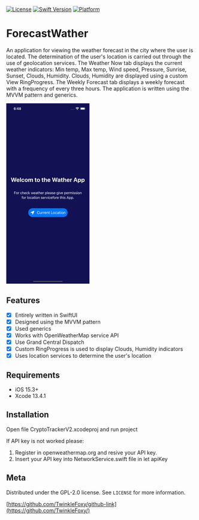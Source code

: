 
[![License][license-image]][license-url]
[![Swift Version][swift-image]][swift-url]
[![Platform](https://img.shields.io/cocoapods/p/LFAlertController.svg?style=flat)](https://www.apple.com)

# ForecastWather

An application for viewing the weather forecast in the city where the user is located. The determination of the user's location is carried out through the use of geolocation services. The Weather Now tab displays the current weather indicators: Min temp, Max temp, Wind speed, Pressure, Sunrise, Sunset, Clouds, Humidity. Clouds, Humidity are displayed using a custom View RingProgress. The Weekly Forecast tab displays a weekly forecast with a frequency of every three hours. The application is written using the MVVM pattern and generics.

![Gif][gif-url]

## Features

- [x] Entirely written in SwiftUI
- [x] Designed using the MVVM pattern
- [x] Used generics
- [x] Works with OpenWeatherMap service API
- [x] Use Grand Central Dispatch
- [x] Custom RingProgress is used to display Clouds, Humidity indicators
- [x] Uses location services to determine the user's location

## Requirements

- iOS 15.3+
- Xcode 13.4.1

## Installation

Open file CryptoTrackerV2.xcodeproj and run project

If API key is not worked please:
1. Register in openweathermap.org and resive your API key.
2. Insert your API key into NetworkService.swift file in let apiKey

## Meta

Distributed under the GPL-2.0 license. See ``LICENSE`` for more information.

[https://github.com/TwinkleFoxy/github-link](https://github.com/TwinkleFoxy/)

[swift-image]: https://img.shields.io/badge/swift-5.0-orange.svg
[swift-url]: https://swift.org/
[license-url]: https://github.com/TwinkleFoxy/ForecastWather/blob/main/LICENSE
[license-image]: https://img.shields.io/github/license/TwinkleFoxy/ForecastWather?color=brightgreen
[license-url]: https://github.com/TwinkleFoxy/ForecastWather/blob/main/LICENSE
[gif-url]: https://github.com/TwinkleFoxy/ForecastWather/blob/main/GIF/GIF.gif
